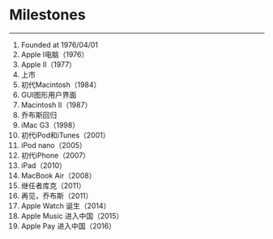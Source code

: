 # Milestones
- - -

1. Founded at 1976/04/01
2. Apple I电脑（1976）
3. Apple II（1977）
4. 上市
5. 初代Macintosh（1984）
6. GUI图形用户界面
7. Macintosh II（1987）
8. 乔布斯回归
9. iMac G3（1998）
10. 初代iPod和iTunes（2001）
11. iPod nano（2005）
12. 初代iPhone（2007）
13. iPad（2010）
14. MacBook Air（2008）
15. 继任者库克（2011）
16. 再见，乔布斯（2011）
17. Apple Watch 诞生（2014）
18. Apple Music 进入中国（2015）
19. Apple Pay 进入中国（2016）
